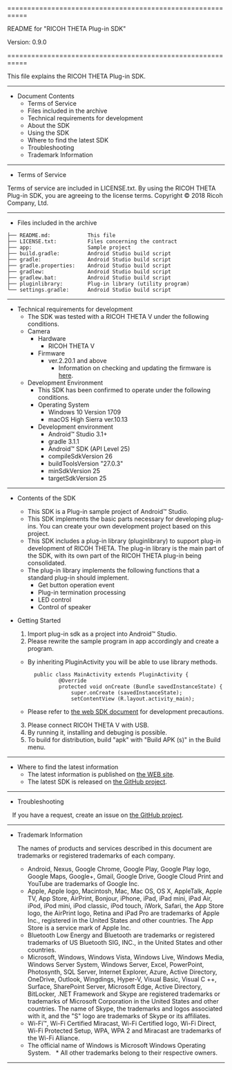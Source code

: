 ===========================================================

README for "RICOH THETA Plug-in SDK"

Version: 0.9.0

===========================================================

This file explains the RICOH THETA Plug-in SDK.

---------------------------------------

* Document Contents
  * Terms of Service
  * Files included in the archive
  * Technical requirements for development
  * About the SDK
  * Using the SDK
  * Where to find the latest SDK
  * Troubleshooting
  * Trademark Information

---------------------------------------

* Terms of Service

Terms of service are included in LICENSE.txt. By using the RICOH THETA Plug-in SDK, you are agreeing to the license terms. Copyright &copy; 2018 Ricoh Company, Ltd.

------------------------------------------

* Files included in the archive

```
├── README.md:            This file
├── LICENSE.txt:          Files concerning the contract
├── app:                  Sample project
├── build.gradle:         Android Studio build script
├── gradle:               Android Studio build script
├── gradle.properties:    Android Studio build script
├── gradlew:              Android Studio build script
├── gradlew.bat:          Android Studio build script
├── pluginlibrary:        Plug-in library (utility program)
└── settings.gradle:      Android Studio build script
```

------------------------------------------

* Technical requirements for development
  * The SDK was tested with a RICOH THETA V under the following conditions.
  * Camera
    * Hardware
      - RICOH THETA V
    * Firmware
      - ver.2.20.1 and above
        - Information on checking and updating the firmware is [here](https://theta360.com/en/support/manual/v/content/pc/pc_09.html).
  * Development Environment
    * This SDK has been confirmed to operate under the following conditions.
    * Operating System
      * Windows 10 Version 1709
      * macOS High Sierra ver.10.13
    * Development environment
      * Android&trade; Studio 3.1+
      * gradle 3.1.1
      * Android&trade; SDK (API Level 25)
      * compileSdkVersion 26
      * buildToolsVersion "27.0.3"
      * minSdkVersion 25
      * targetSdkVersion 25
------------------------------------------

* Contents of the SDK
  - This SDK is a Plug-in sample project of Android&trade; Studio.
  - This SDK implements the basic parts necessary for developing plug-ins. You can create your own development project based on this project.
  - This SDK includes a plug-in library (pluginlibrary) to support plug-in development of RICOH THETA. The plug-in library is the main part of the SDK, with its own part of the RICOH THETA plug-in being consolidated.
  - The plug-in library implements the following functions that a standard plug-in should implement.
    - Get button operation event
    - Plug-in termination processing
    - LED control
    - Control of speaker


* Getting Started
  1. Import plug-in sdk as a project into Android&trade; Studio.
  2. Please rewrite the sample program in app accordingly and create a program.
    - By inheriting PluginActivity you will be able to use library methods.

            public class MainActivity extends PluginActivity {
                    @Override
                    protected void onCreate (Bundle savedInstanceState) {
                        super.onCreate (savedInstanceState);
                        setContentView (R.layout.activity_main);

    - Please refer to [the web SDK document](https://api.ricoh/docs/theta-plugin/) for development precautions.
  3. Please connect RICOH THETA V with USB.
  4. By running it, installing and debuging is possible.
  5. To build for distribution, build "apk" with "Build APK (s)" in the Build menu.

------------------------------------------

* Where to find the latest information
  * The latest information is published on [the WEB site](https://api.ricoh/docs/theta-plugin/). 
  * The latest SDK is released on [the GitHub project](https://github.com/ricohapi/theta-plugin-sdk/). 

------------------------------------------

* Troubleshooting

   If you have a request, create an issue on [the GitHub project](https://github.com/ricohapi/theta-plugin-sdk/issues).

------------------------------------------

* Trademark Information

  The names of products and services described in this document are trademarks or registered trademarks of each company.
  * Android, Nexus, Google Chrome, Google Play, Google Play logo, Google Maps, Google+, Gmail, Google Drive, Google Cloud Print and YouTube are trademarks of Google Inc.
  * Apple, Apple logo, Macintosh, Mac, Mac OS, OS X, AppleTalk, Apple TV, App Store, AirPrint, Bonjour, iPhone, iPad, iPad mini, iPad Air, iPod, iPod mini, iPod classic, iPod touch, iWork, Safari, the App Store logo, the AirPrint logo, Retina and iPad Pro are trademarks of Apple Inc., registered in the United States and other countries. The App Store is a service mark of Apple Inc.
  * Bluetooth Low Energy and Bluetooth are trademarks or registered trademarks of US Bluetooth SIG, INC., in the United States and other countries.
  * Microsoft, Windows, Windows Vista, Windows Live, Windows Media, Windows Server System, Windows Server, Excel, PowerPoint, Photosynth, SQL Server, Internet Explorer, Azure, Active Directory, OneDrive, Outlook, Wingdings, Hyper-V, Visual Basic, Visual C ++, Surface, SharePoint Server, Microsoft Edge, Active Directory, BitLocker, .NET Framework and Skype are registered trademarks or trademarks of Microsoft Corporation in the United States and other countries. The name of Skype, the trademarks and logos associated with it, and the "S" logo are trademarks of Skype or its affiliates.
  * Wi-Fi™, Wi-Fi Certified Miracast, Wi-Fi Certified logo, Wi-Fi Direct, Wi-Fi Protected Setup, WPA, WPA 2 and Miracast are trademarks of the Wi-Fi Alliance.
  * The official name of Windows is Microsoft Windows Operating System.
  * All other trademarks belong to their respective owners.

------------------------------------------
